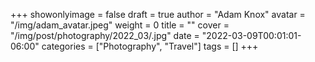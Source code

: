 +++
showonlyimage = false
draft = true
author = "Adam Knox"
avatar = "/img/adam_avatar.jpeg"
weight = 0
title = ""
cover = "/img/post/photography/2022_03/.jpg"
date = "2022-03-09T00:01:01-06:00"
categories = ["Photography", "Travel"]
tags = []
+++
<!--more-->
